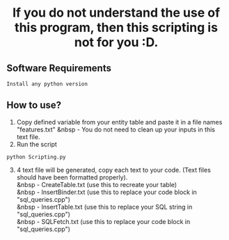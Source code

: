 <h1 align="center"> If you do not understand the use of this program, then this scripting is not for you :D.</h1>

## Software Requirements 
```Install any python version```

## How to use?
1. Copy defined variable from your entity table and paste it in a file names "features.txt"
&nbsp - You do not need to clean up your inputs in this text file.
2. Run the script
```
python Scripting.py
```
3. 4 text file will be generated, copy each text to your code. (Text files should have been formatted properly).  
&nbsp - CreateTable.txt (use this to recreate your table)  
&nbsp - InsertBinder.txt (use this to replace your code block in "sql_queries.cpp")  
&nbsp - InsertTable.txt (use this to replace your SQL string in "sql_queries.cpp")  
&nbsp - SQLFetch.txt (use this to replace your code block in "sql_queries.cpp")  